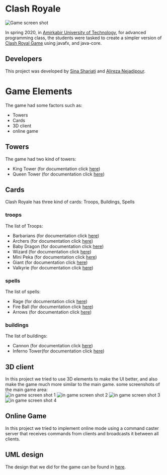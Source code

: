 # Clash Royale 

![Game screen shot](documentation/screenshots/splash_screen.jpeg) <br>

In spring 2020, in [Amirkabir University of Technology](https://aut.ac.ir), for advanced programming class, the students were
tasked to create a simpler version of [Clash Royal Game](https://supercell.com/en/games/clashroyale/) using javafx, and
java-core. <br>

## Developers 

This project was developed by [Sina Shariati](https://github.com/Noisyboy-9) and
[Alireza Nejadipour](https://github.com/nejadipour). <br>

# Game Elements

The game had some factors such as:

- Towers
- Cards
- 3D client
- online game

## Towers

The game had two kind of towers:

- King Tower (for documentation click [here](documentation/markdowns/KingTower.md))
- Queen Tower (for documentation click [here](documentation/markdowns/QueenTower.md))

## Cards

Clash Royale has three kind of cards: Troops, Buildings, Spells

### troops

The list of Troops:

- Barbarians (for documentation click [here](documentation/markdowns/Barbarians.md))
- Archers (for documentation click [here](documentation/markdowns/Archers.md))
- Baby Dragon (for documentation click [here](documentation/markdowns/BabyDragon.md))
- Wizard (for documentation click [here](documentation/markdowns/Wizard.md))
- Mini Peka (for documentation click [here](documentation/markdowns/MiniPeka.md))
- Giant (for documentation click [here](documentation/markdowns/Giant.md))
- Valkyrie (for documentation click [here](documentation/markdowns/Valkyrie.md))

### spells

The list of spells:

- Rage (for documentation click [here](documentation/markdowns/Rage.md))
- Fire Ball (for documentation click [here](documentation/markdowns/FireBall.md))
- Arrows (for documentation click [here](documentation/markdowns/Arrows.md))

### buildings

The list of buildings:

- Cannon (for documentation click [here](documentation/markdowns/Cannon.md))
- Inferno Tower(for documentation click [here](documentation/markdowns/InfernoTower.md))

## 3D client

In this project we tried to use 3D elements to make the UI better, and also make the game much more similar to the main
game. some screenshots of the main game area: <br>
![in game screen shot 1](documentation/screenshots/in_game_1.png)
![in game screen shot 2](documentation/screenshots/in_game_2.png)
![in game screen shot 3](documentation/screenshots/in_game_3.png)
![in game screen shot 4](documentation/screenshots/in_game_4.png)

## Online Game

In this project we tried to implement online mode using a command caster server that receives commands from clients and
broadcasts it between all clients.

## UML design

The design that we did for the game can be found
in [here](https://drive.google.com/file/d/13oxQ13O96AFQbgB-VbPRhfSL33D8UyjD/view?usp=sharing).
